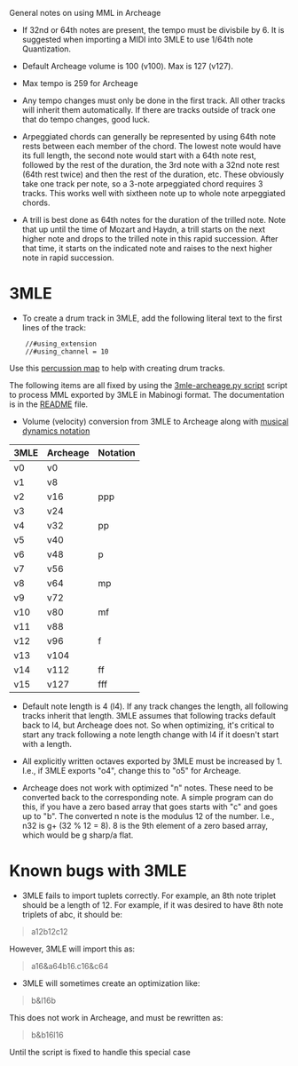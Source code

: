 General notes on using MML in Archeage

* If 32nd or 64th notes are present, the tempo must be divisbile by 6. It is suggested when importing a MIDI into 3MLE to use 1/64th note Quantization.

* Default Archeage volume is 100 (v100).  Max is 127 (v127).

* Max tempo is 259 for Archeage

* Any tempo changes must only be done in the first track.  All other tracks will inherit them automatically.  If there are tracks outside of track one that do tempo changes, good luck.

* Arpeggiated chords can generally be represented by using 64th note rests between each member of the chord.  The lowest note would have its full length, the second note would start with a 64th note rest, followed by the rest of the duration, the 3rd note with a 32nd note rest (64th rest twice) and then the rest of the duration, etc.  These obviously take one track per note, so a 3-note arpeggiated chord requires 3 tracks.  This works well with sixtheen note up to whole note arpeggiated chords.

* A trill is best done as 64th notes for the duration of the trilled note. Note that up until the time of Mozart and Haydn, a trill starts on the next higher note and drops to the trilled note in this rapid succession.  After that time, it starts on the indicated note and raises to the next higher note in rapid succession.

# 3MLE

* To create a drum track in 3MLE, add the following literal text to the first lines of the track:

```
    //#using_extension
    //#using_channel = 10
```

Use this [percussion map](https://computermusicresource.com/GM.Percussion.KeyMap.html) to help with creating drum tracks.

The following items are all fixed by using the [3mle-archeage.py script](https://raw.githubusercontent.com/kernighan/archeage-3mle/main/3mle-archeage.py) script to process MML exported by 3MLE in Mabinogi format. The documentation is in the [README](README.md) file.

*  Volume (velocity) conversion from 3MLE to Archeage along with [musical dynamics notation](https://en.wikipedia.org/wiki/Dynamics_%28music%29#Interpretation_by_notation_programs)

| 3MLE | Archeage |Notation|
| ---- | -------- |--------|
| v0   | v0       |        |
| v1   | v8       |        |
| v2   | v16      | ppp    |
| v3   | v24      |        |
| v4   | v32      | pp     |
| v5   | v40      |        |
| v6   | v48      | p      |
| v7   | v56      |        |
| v8   | v64      | mp     |
| v9   | v72      |        |
| v10  | v80      | mf     |
| v11  | v88      |        |
| v12  | v96      | f      |
| v13  | v104     |        |
| v14  | v112     | ff     |
| v15  | v127     | fff    |

* Default note length is 4 (l4).  If any track changes the length, all following tracks inherit that length. 3MLE assumes that following tracks default back to l4, but Archeage does not. So when optimizing, it's critical to start any track following a note length change with l4 if it doesn't start with a length.

* All explicitly written octaves exported by 3MLE must be increased by 1.  I.e., if 3MLE exports "o4", change this to "o5" for Archeage.

* Archeage does not work with optimized "n" notes.  These need to be converted back to the corresponding note. A simple program can do this, if you have a zero based array that goes starts with "c" and goes up to "b".  The converted n note is the modulus 12 of the number.  I.e., n32 is g+ (32 % 12 = 8). 8 is the 9th element of a zero based array, which would be g sharp/a flat.


# Known bugs with 3MLE

* 3MLE fails to import tuplets correctly.  For example, an 8th note triplet should be a length of 12.  For example, if it was desired to have 8th note triplets of abc, it should be:

> a12b12c12

However, 3MLE will import this as:

> a16&a64b16.c16&c64

* 3MLE will sometimes create an optimization like:

> b&l16b

This does not work in Archeage, and must be rewritten as:

> b&b16l16

Until the script is fixed to handle this special case
